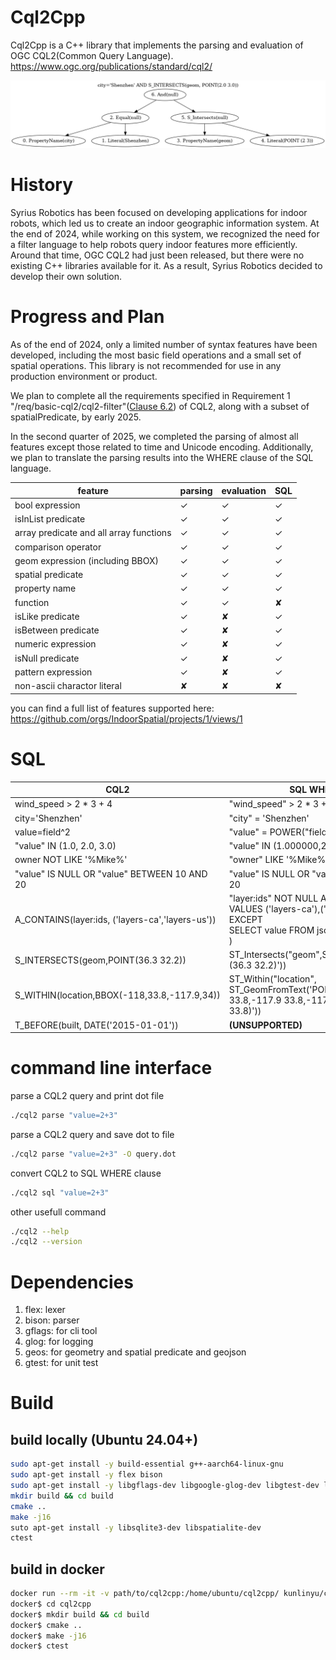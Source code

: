 # Cql2Cpp
Cql2Cpp is a C++ library that implements the parsing and evaluation of OGC CQL2(Common Query Language).
https://www.ogc.org/publications/standard/cql2/

![demo image](demo.png)

# History
Syrius Robotics has been focused on developing applications for indoor robots, which led us to create an indoor geographic information system. At the end of 2024, while working on this system, we recognized the need for a filter language to help robots query indoor features more efficiently. Around that time, OGC CQL2 had just been released, but there were no existing C++ libraries available for it. As a result, Syrius Robotics decided to develop their own solution.

# Progress and Plan
As of the end of 2024, only a limited number of syntax features have been developed, including the most basic field operations and a small set of spatial operations. This library is not recommended for use in any production environment or product.

We plan to complete all the requirements specified in Requirement 1 "/req/basic-cql2/cql2-filter"([Clause 6.2](https://docs.ogc.org/is/21-065r2/21-065r2.html#basic-cql2_filter-expression)) of CQL2, along with a subset of spatialPredicate, by early 2025.

In the second quarter of 2025, we completed the parsing of almost all features except those related to time and Unicode encoding. Additionally, we plan to translate the parsing results into the WHERE clause of the SQL language.

| feature | parsing | evaluation | SQL |
| ---- | ---- | ---- | ---- |
| bool expression | &check; | &check; | &check; |
| isInList predicate | &check; | &check; | &check; |
| array predicate and all array functions | &check; | &check; | &check; |
| comparison operator | &check; | &check; | &check; |
| geom expression (including BBOX) | &check; | &check; | &check; |
| spatial predicate | &check; | &check; | &check; |
| property name | &check; | &check; | &check; |
| function | &check; | &check; | &#10008; |
| isLike predicate | &check; | &#10008; | &check; |
| isBetween predicate | &check; | &#10008; | &check; |
| numeric expression | &check; | &#10008; | &check; |
| isNull predicate | &check; | &#10008; | &check; |
| pattern expression | &check; | &#10008; | &check; |
| non-ascii charactor literal | &#10008; | &#10008; | &#10008; |

you can find a full list of features supported here:
https://github.com/orgs/IndoorSpatial/projects/1/views/1

# SQL
| CQL2 | SQL WHERE clause |
| ---- | ---- |
| wind_speed > 2 * 3 + 4 | "wind_speed" > 2 * 3 + 4 |
| city='Shenzhen' | "city" = 'Shenzhen' |
| value=field^2 | "value" = POWER("field",2) |
| "value" IN (1.0, 2.0, 3.0) | "value" IN (1.000000,2.000000,3.000000) |
| owner NOT LIKE '%Mike%' | "owner" LIKE '%Mike%' |
| "value" IS NULL OR "value" BETWEEN 10 AND 20 | "value" IS NULL OR "value" BETWEEN 10 AND 20 |
| A_CONTAINS(layer:ids, ('layers-ca','layers-us')) | "layer:ids" NOT NULL AND NOT EXISTS (<br>  VALUES ('layers-ca'),('layers-us')<br>  EXCEPT<br>  SELECT value FROM json_each("layer:ids")<br>) |
| S_INTERSECTS(geom,POINT(36.3 32.2)) | ST_Intersects("geom",ST_GeomFromText('POINT (36.3 32.2)')) |
| S_WITHIN(location,BBOX(-118,33.8,-117.9,34)) | ST_Within("location",<br>ST_GeomFromText('POLYGON(-118 33.8,-117.9 33.8,-117.9 34,-118 34,-118 33.8)')) |
| T_BEFORE(built, DATE('2015-01-01')) | **(UNSUPPORTED)** |

# command line interface
parse a CQL2 query and print dot file
```bash
./cql2 parse "value=2+3"
```

parse a CQL2 query and save dot to file
```bash
./cql2 parse "value=2+3" -O query.dot
```

convert CQL2 to SQL WHERE clause
```bash
./cql2 sql "value=2+3"
```

other usefull command
```bash
./cql2 --help
./cql2 --version
```

# Dependencies
1. flex: lexer
2. bison: parser
3. gflags: for cli tool
4. glog: for logging
5. geos: for geometry and spatial predicate and geojson
6. gtest: for unit test

# Build

## build locally (Ubuntu 24.04+)
```bash
sudo apt-get install -y build-essential g++-aarch64-linux-gnu
sudo apt-get install -y flex bison
sudo apt-get install -y libgflags-dev libgoogle-glog-dev libgtest-dev libgeos++-dev
mkdir build && cd build
cmake ..
make -j16
suto apt-get install -y libsqlite3-dev libspatialite-dev
ctest
```


## build in docker
```bash
docker run --rm -it -v path/to/cql2cpp:/home/ubuntu/cql2cpp/ kunlinyu/cql2cpp:latest bash
docker$ cd cql2cpp
docker$ mkdir build && cd build
docker$ cmake ..
docker$ make -j16
docker$ ctest
```
